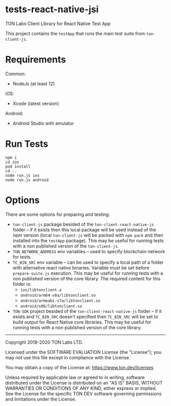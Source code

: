 # tests-react-native-jsi

TON Labs Client Library for React Native Test App

This project contains the `testApp` that runs the main test suite from `ton-client-js`.

# Requirements

Common:

- NodeJs (at least 12)

iOS:

- Xcode (latest version)

Android:

- Android Studio with emulator

# Run Tests

```shell script
npm i
cd ios
pod install
cd ..
node run.js ios
node run.js android
```

# Options

There are some options for preparing and testing:

- `ton-client-js` package besided of the `ton-client-react-native-js` folder – if it exists then this local package will be used instead of the npm version (local `ton-client-js` will be packed with `npm pack` and then installed into the `testApp` package). This may be useful for running tests with a non published version of the `ton-client-js`.
- `TON_NETWORK_ADDRESS` env variables – used to specify blockchain network for tests.
- `TC_BIN_SRC` env variable – can be used to specify a local path of a folder with alternative react native binaries. Variable must be set before `prepare-suite.js` execution. This may be useful for running tests with a non published version of the core library. The required content for this folder is:
  - `ios/libtonclient.a`
  - `android/arm64-v8a/libtonclient.so`
  - `android/armeabi-v7a/libtonclient.so`
  - `android/x86/libtonclient.so`
- `TON-SDK` project besided of the `ton-client-react-native-js` folder – if it exists and `TC_BIN_SRC` doesn't specified then `TC_BIN_SRC` will be set to build output for React Native core libraries. This may be useful for running tests with a non published version of the core library.

---

Copyright 2018-2020 TON Labs LTD.

Licensed under the SOFTWARE EVALUATION License (the "License"); you may not use
this file except in compliance with the License.

You may obtain a copy of the License at: https://www.ton.dev/licenses

Unless required by applicable law or agreed to in writing, software
distributed under the License is distributed on an "AS IS" BASIS,
WITHOUT WARRANTIES OR CONDITIONS OF ANY KIND, either express or implied.
See the License for the specific TON DEV software governing permissions and
limitations under the License.
